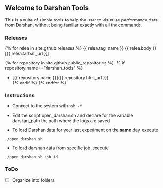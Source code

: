 ## Welcome to Darshan Tools

This is a suite of simple tools to help the user to visualize performance data from Darshan, without being familiar exactly with all the commands.

### Releases
{% for relea in site.github.releases %}
{{ relea.tag_name }}
{{ relea.body }}
[{{ relea.tarball_url }}]

{% for repository in site.github.public_repositories %}
   {% if repository.name=="darshan_tools" %}
  * [{{ repository.name }}]({{ repository.html_url }})  
   {% endif %}
{% endfor %}

### Instructions

* Connect to the system with ```ssh -Y```
* Edit the script open_darshan.sh and declare for the variable darshan_path the path where the logs are saved

* To load Darshan data for your last experiment on the **same** day, execute 

```
./open_darshan.sh
```
* To load darshan data from specific job, execute 

```
./open_darshan.sh job_id
```

### ToDo

- [ ] Organize into folders

